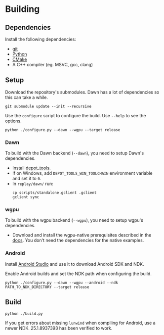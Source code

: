 # Building

## Dependencies
Install the following dependencies:
- [git](https://git-scm.com/)
- [Python](https://www.python.org/)
- [CMake](https://cmake.org/)
- A C++ compiler (eg. MSVC, gcc, clang)

## Setup
Download the repository's submodules. Dawn has a lot of dependencies so this can take a while.
```
git submodule update --init --recursive
```

Use the `configure` script to configure the build. Use `--help` to see the options.
```
python ./configure.py --dawn --wgpu --target release
```

### Dawn
To build with the Dawn backend (`--dawn`), you need to setup Dawn's dependencies.

- Install [depot_tools](http://commondatastorage.googleapis.com/chrome-infra-docs/flat/depot_tools/docs/html/depot_tools_tutorial.html#_setting_up).
- If on Windows, add `DEPOT_TOOLS_WIN_TOOLCHAIN` environment variable and set it to `0`.
- In `replay/dawn/` run:
  ```
  cp scripts/standalone.gclient .gclient
  gclient sync
  ```

### wgpu
To build with the wgpu backend (`--wgpu`), you need to setup wgpu's dependencies.

- Download and install the wgpu-native prerequisites described in the [docs](https://github.com/gfx-rs/wgpu-native/wiki/Getting-Started#prerequisites). You don't need the dependencies for the native examples.

### Android
Install [Android Studio](https://developer.android.com/studio) and use it to download Android SDK and NDK.

Enable Android builds and set the NDK path when configuring the build.
```
python ./configure.py --dawn --wgpu --android --ndk PATH_TO_NDK_DIRECTORY --target release
```

## Build
```
python ./build.py
```

If you get errors about missing `lunwind` when compiling for Android, use a newer NDK. 25.1.8937393 has been verified to work.
